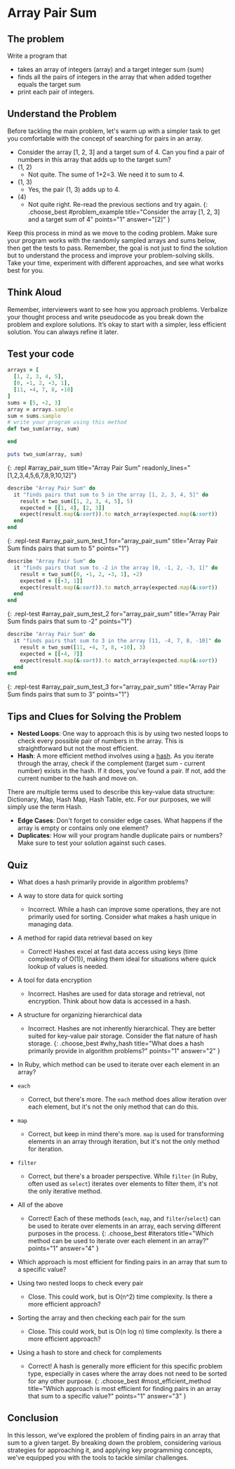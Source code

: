 # Array Pair Sum

## The problem
Write a program that
- takes an array of integers (array) and a target integer sum (sum)
- finds all the pairs of integers in the array that when added together equals the target sum
- print each pair of integers.

## Understand the Problem
Before tackling the main problem, let's warm up with a simpler task to get you comfortable with the concept of searching for pairs in an array.

- Consider the array [1, 2, 3] and a target sum of 4. Can you find a pair of numbers in this array that adds up to the target sum? 
- (1, 2)
  - Not quite. The sume of 1+2=3. We need it to sum to 4.
- (1, 3)
  - Yes, the pair (1, 3) adds up to 4.
- (4)
  - Not quite right. Re-read the previous sections and try again.
{: .choose_best #problem_example title="Consider the array [1, 2, 3] and a target sum of 4" points="1" answer="[2]" }

Keep this process in mind as we move to the coding problem. Make sure your program works with the randomly sampled arrays and sums below, then get the tests to pass. Remember, the goal is not just to find the solution but to understand the process and improve your problem-solving skills. Take your time, experiment with different approaches, and see what works best for you.

## Think Aloud
Remember, interviewers want to see how you approach problems. Verbalize your thought process and write pseudocode as you break down the problem and explore solutions. It’s okay to start with a simpler, less efficient solution. You can always refine it later.

## Test your code

```ruby
arrays = [
  [1, 2, 3, 4, 5],
  [0, -1, 2, -3, 1],
  [11, -4, 7, 8, -10]
]
sums = [5, -2, 3]
array = arrays.sample
sum = sums.sample
# write your program using this method
def two_sum(array, sum)

end

puts two_sum(array, sum)
```
{: .repl #array_pair_sum title="Array Pair Sum" readonly_lines="[1,2,3,4,5,6,7,8,9,10,12]"}

```ruby
describe "Array Pair Sum" do
  it "finds pairs that sum to 5 in the array [1, 2, 3, 4, 5]" do
    result = two_sum([1, 2, 3, 4, 5], 5)
    expected = [[1, 4], [2, 3]]
    expect(result.map(&:sort)).to match_array(expected.map(&:sort))
  end
end
```
{: .repl-test #array_pair_sum_test_1 for="array_pair_sum" title="Array Pair Sum finds pairs that sum to 5" points="1"}

```ruby
describe "Array Pair Sum" do
  it "finds pairs that sum to -2 in the array [0, -1, 2, -3, 1]" do
    result = two_sum([0, -1, 2, -3, 1], -2)
    expected = [[-3, 1]]
    expect(result.map(&:sort)).to match_array(expected.map(&:sort))
  end
end
```
{: .repl-test #array_pair_sum_test_2 for="array_pair_sum" title="Array Pair Sum finds pairs that sum to -2" points="1"}

```ruby
describe "Array Pair Sum" do
  it "finds pairs that sum to 3 in the array [11, -4, 7, 8, -10]" do
    result = two_sum([11, -4, 7, 8, -10], 3)
    expected = [[-4, 7]]
    expect(result.map(&:sort)).to match_array(expected.map(&:sort))
  end
end
```
{: .repl-test #array_pair_sum_test_3 for="array_pair_sum" title="Array Pair Sum finds pairs that sum to 3" points="1"}

## Tips and Clues for Solving the Problem

- **Nested Loops**: One way to approach this is by using two nested loops to check every possible pair of numbers in the array. This is straightforward but not the most efficient.
- **Hash**: A more efficient method involves using a [hash](https://ruby-doc.org/3.2.2/Hash.html). As you iterate through the array, check if the complement (target sum - current number) exists in the hash. If it does, you've found a pair. If not, add the current number to the hash and move on.

<aside>
  There are multiple terms used to describe this key-value data structure: Dictionary, Map, Hash Map, Hash Table, etc. For our purposes, we will simply use the term Hash.
</aside>

- **Edge Cases**: Don't forget to consider edge cases. What happens if the array is empty or contains only one element?
- **Duplicates**: How will your program handle duplicate pairs or numbers? Make sure to test your solution against such cases.

## Quiz

- What does a hash primarily provide in algorithm problems?
- A way to store data for quick sorting
  - Incorrect. While a hash can improve some operations, they are not primarily used for sorting. Consider what makes a hash unique in managing data.
- A method for rapid data retrieval based on key
  - Correct! Hashes excel at fast data access using keys (time complexity of O(1)), making them ideal for situations where quick lookup of values is needed.
- A tool for data encryption
  - Incorrect. Hashes are used for data storage and retrieval, not encryption. Think about how data is accessed in a hash.
- A structure for organizing hierarchical data
  - Incorrect. Hashes are not inherently hierarchical. They are better suited for key-value pair storage. Consider the flat nature of hash storage.
{: .choose_best #why_hash title="What does a hash primarily provide in algorithm problems?" points="1" answer="2" }

- In Ruby, which method can be used to iterate over each element in an array?
- `each`
  - Correct, but there's more. The `each` method does allow iteration over each element, but it's not the only method that can do this.
- `map`
  - Correct, but keep in mind there's more. `map` is used for transforming elements in an array through iteration, but it's not the only method for iteration.
- `filter`
  - Correct, but there's a broader perspective. While `filter` (in Ruby, often used as `select`) iterates over elements to filter them, it's not the only iterative method.
- All of the above
  - Correct! Each of these methods (`each`, `map`, and `filter`/`select`) can be used to iterate over elements in an array, each serving different purposes in the process.
{: .choose_best #iterators title="Which method can be used to iterate over each element in an array?" points="1" answer="4" }

- Which approach is most efficient for finding pairs in an array that sum to a specific value?
- Using two nested loops to check every pair
  - Close. This could work, but is O(n^2) time complexity. Is there a more efficient approach?
- Sorting the array and then checking each pair for the sum
  - Close. This could work, but is O(n log n) time complexity. Is there a more efficient approach?
- Using a hash to store and check for complements
  - Correct! A hash is generally more efficient for this specific problem type, especially in cases where the array does not need to be sorted for any other purpose.
{: .choose_best #most_efficient_method title="Which approach is most efficient for finding pairs in an array that sum to a specific value?" points="1" answer="3" }


<!-- TODO: follow on short answer question -->
<!-- Explain how a hash can be used to find a pair of numbers in an array that sum up to a given target. Please explain the time and space complexity for this approach.

Sample Answer: A hash can be used to track the elements we've seen as we iterate through the array. For each element, we calculate its complement by subtracting the element from the target sum. We then check if this complement is already in our hash. If it is, we've found a pair that sums up to the target. If not, we add the current element to the hash and continue. This allows for efficient lookups and avoids the need for nested loops, significantly reducing the time complexity from O(n^2) to O(n). -->

## Conclusion
In this lesson, we've explored the problem of finding pairs in an array that sum to a given target. By breaking down the problem, considering various strategies for approaching it, and applying key programming concepts, we've equipped you with the tools to tackle similar challenges.
